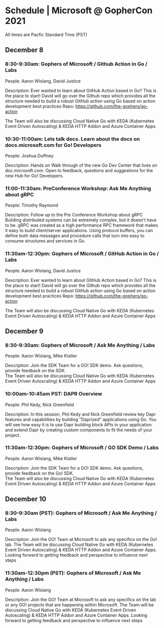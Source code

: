 # Schedule | Microsoft @ GopherCon 2021

All times are Pacfic Standard Time (PST)

## December 8

### 8:30-9:30am: Gophers of Microsoft / Github Action in Go / Labs
People: Aaron Wislang, David Justice

Description: Ever wanted to learn about GitHub Action based in Go?  This is the place to start! David will go over the Github repo which provides all the structure needed to build a robust GitHub action using Go based on action development best practices Repo: https://github.com/the-gophers/go-action

The Team will also be discussing Cloud Native Go with KEDA (Kubernetes Event Driven Autoscaling) & KEDA HTTP Addon and Azure Container Apps

### 10:30-11:00am: Lets talk docs.  Learn about the docs on docs.microsoft.com for Go! Developers
People: Joshua Duffney

Description:  Hands on Walk through of the new Go Dev Center that lives on doc.microosft.com.  Open to feedback, questions and suggestions for the new Hub for Go! Developers.  

### 11:00-11:30am: PreConference Workshop: Ask Me Anything about gRPC
People: Timothy Raymond

Description:  Follow up to the Pre Conference Workshop about gRPC
Building distributed systems can be extremely complex, but it doesn’t have to be. gRPC was created as a high performance RPC framework that makes it easy to build client/server applications. Using protocol buffers, you can define both data messages and procedure calls that turn into easy to consume structures and services in Go.

### 11:30am-12:30pm: Gophers of Microsoft / GitHub Action in Go / Labs
People: Aaron Wislang, David Justice

Description: Ever wanted to learn about GitHub Action based in Go?  This is the place to start! David will go over the Github repo which provides all the structure needed to build a robust GitHub action using Go based on action development best practices Repo: https://github.com/the-gophers/go-action 

The Team will also be discussing Cloud Native Go with KEDA (Kubernetes Event Driven Autoscaling) & KEDA HTTP Addon and Azure Container Apps

## December 9

### 8:30-9:30am: Gophers of Microsoft / Ask Me Anything / Labs
People: Aaron Wislang, Mike Kistler

Description:  Join the SDK Team for a GO! SDK demo.  Ask questions, provide feedback on the SDK.  
The Team will also be discussing Cloud Native Go with KEDA (Kubernetes Event Driven Autoscaling) & KEDA HTTP Addon and Azure Container Apps

### 10:00am-10:45am PST: DAPR Overview 
People: Phil Kedy, Nick Greenfield

Description: In this session, Phil Kedy and Nick Greenfield review key Dapr features and capabilities by building "Daprized" applications using Go. You will see how easy it is to use Dapr building block APIs in your application and extend Dapr by creating custom components to fit the needs of your project.

### 11:30am-12:30pm: Gophers of Microsoft / GO SDK Demo / Labs
People: Aaron Wislang, Mike Kistler

Description:  Join the SDK Team for a GO! SDK demo.  Ask questions, provide feedback on the Go! SDK.  
The Team will also be discussing Cloud Native Go with KEDA (Kubernetes Event Driven Autoscaling) & KEDA HTTP Addon and Azure Container Apps

## December 10

### 8:30-9:30am (PST): Gophers of Microsoft / Ask Me Anything / Labs
People: Aaron Wislang

Description:  Join the GO! Team at Microsoft to ask any specifics on the Go! lab. The Team will be discussing Cloud Native Go with KEDA (Kubernetes Event Driven Autoscaling) & KEDA HTTP Addon and Azure Container Apps.  Looking forward to getting feedback and perspective to influence next steps

### 11:30am-12:30pm (PST): Gophers of Microsoft / Ask Me Anything / Labs
People: Aaron Wislang

Description:  Join the GO! Team at Microsoft to ask any specifics on the lab or any GO! projects that are happening within Microsoft. The Team will be discussing Cloud Native Go with KEDA (Kubernetes Event Driven Autoscaling) & KEDA HTTP Addon and Azure Container Apps.  Looking forward to getting feedback and perspective to influence next steps
